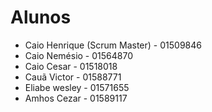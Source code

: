 # Alunos

* Caio Henrique (Scrum Master) - 01509846
* Caio Nemésio - 01564870
* Caio Cesar - 01518018
* Cauã Victor - 01588771
* Eliabe wesley - 01571655
* Amhos Cezar - 01589117